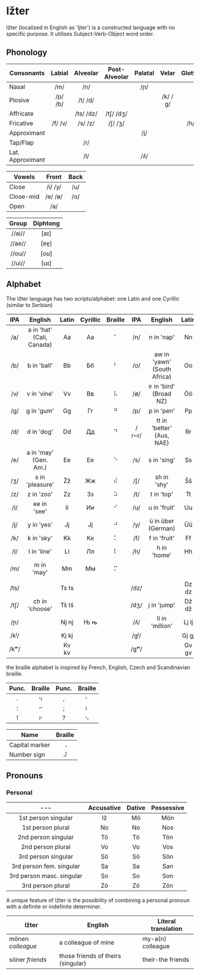 # Ižter

Ižter (localized in English as 'Ijter') is a constructed language with no specific purpose.
It utilises Subject-Verb-Object word order.
## Phonology

| Consonants | Labial | Alveolar | Post-Alveolar | Palatal | Velar | Glottal |
| --- |:---:|:---:|:---:|:---:|:---:|:---:|
| Nasal            | /m/     | /n/       |           | /ɲ/ |         |     |
| Plosive          | /p/ /b/ | /t/ /d/   |           |     | /k/ /ɡ/ |     |
| Affricate        |         | /ts/ /dz/ | /tʃ/ /dʒ/ |     |         |     |
| Fricative        | /f/ /v/ | /s/ /z/   | /ʃ/ /ʒ/   |     |         | /h/ |
| Approximant      |         |           |           | /j/ |         |     |
| Tap/Flap         |         | /ɾ/       |           |     |         |     |
| Lat. Approximant |         | /l/       |           | /ʎ/ |         |     |

| Vowels    | Front   | Back |
| ---       |:---:    |:---:|
| Close     | /i/ /y/ | /u/ |
| Close-mid | /e/ /ø/ | /o/ |
| Open      | /a/     |     |

| Group  | Diphtong |
|:---:   |:---: |
| //ai// | [aɪ] |
| //ae// | [ɐe̞] |
| //ou// | [oʊ] |
| //ui// | [ʊɪ] |

## Alphabet
The Ižter language has two scripts/alphabet: one Latin and one Cyrillic (similar to Serbian)

| IPA | English                   | Latin | Cyrillic | Braille | IPA | English | Latin | Cyrillic | Braille |
|:---:|:---:|:---:|:---:|:---:|:---:|:---:|:---:|:---:|:---:|
| /a/ | a in 'hat' (Cali, Canada) | Aa | Аа | ⠁ | /n/   | n in 'nap'                  | Nn | Нн | ⠝ |
| /b/ | b in 'ball'               | Bb | Бб | ⠃ | /o/   | aw in 'yawn' (South Africa) | Oo | Оо | ⠕ |
| /v/ | v in 'vine'               | Vv | Вв | ⠧ | /ø/   | ir in 'bird' (Broad NZ)     | Öö | Ӧӧ | ⠪ |
| /g/ | g in 'gum'                | Gg | Гг | ⠛ | /p/   | p in 'pen'                  | Pp | Пп | ⠏ |
| /d/ | d in 'dog'                | Dd | Дд | ⠙ | /ɾ~r/ | tt in 'better' (Aus, NAE)   | Rr | Рр | ⠗ |
| /e/ | a in 'may' (Gen. Am.)     | Ee | Ее | ⠑ | /s/   | s in 'sing'                 | Ss | Сс | ⠎ |
| /ʒ/ | s in 'pleasure'           | Žž | Жж | ⠮ | /ʃ/   | sh in 'shy'                 | Šš | Шш | ⠱ |
| /z/ | z in 'zoo'                | Zz | Зз | ⠵ | /t/   | t in 'top'                  | Tt | Тт | ⠞ |
| /i/ | ee in 'see'               | Ii | Ии | ⠊ | /u/   | u in 'fruit'                | Uu | Уу | ⠥ |
| /j/ | y in 'yes'                | Jj | Јј | ⠚ | /y/   | ü in über (German)          | Üü | Ӱӱ | ⠽ |
| /k/ | k in 'sky'                | Kk | Кк | ⠅ | /f/   | f in 'fruit'                | Ff | Фф | ⠋ |
| /l/ | l in 'line'               | Ll | Лл | ⠇ | /h/   | h in 'home'                 | Hh | Һһ | ⠓ |
| /m/ | m in 'may'                | Mm | Мм | ⠍ |       |                             |    |    |   |
|      |                |       |     |             |      |                 |       |     |     |
| /ts/ |                | Ts ts |     |             | /dz/ |                 | Dz dz |     |     |   
| /tʃ/ | ch in 'choose' | Tš tš |     |             | /dʒ/ | j in 'jump'     | Dž dž |     |     |
| /ɲ/  |                | Nj nj | Њ њ |             | /ʎ/  | ll in 'million' | Lj lj | Љ љ |     |
| /kʲ/ |                | Kj kj |     |             | /gʲ/ |                 | Gj gj |     |     |
| /kʷ/ |                | Kv kv |     |             | /gʷ/ |                 | Gv gv |     |     |

the braille alphabet is inspired by French, English, Czech and Scandinavian braille.

| Punc. | Braille | Punc. | Braille |
|:---:|:---:|:---:|:---:|
| . | ⠲ | , | ⠂ |
| : | ⠒ | ; | ⠆ |
| ! | ⠖ | ? | ⠢ |

| Name | Braille |
| --- |:---:|
| Capital marker | ⠠ |
| Number sign | ⠼ |

## Pronouns

### Personal

| --- | Accusative | Dative | Possessive |
|:---:|:---:|:---:|:---:|
| 1st person singular       | Iž | Mö | Mön |
| 1st person plural         | No | No | Nos |
| 2nd person singular       | Tö | Tö | Tön |
| 2nd person plural         | Vo | Vo | Vos |
| 3rd person singular       | Sö | Sö | Sön |
| 3rd person fem. singular  | Sa | Sa | San |
| 3rd person masc. singular | So | So | Son |
| 3rd person plural         | Zö | Zö | Zön |

A unique feature of Ižter is the possibility of combining a personal pronoun with a definite or indefinite determiner.

| Ižter | English | Literal translation |
| --- | --- | --- |
| mönen _colleague_ | a colleague of mine                | my-a(n) colleague |
| söner _friends_   | those friends of theirs (singular) | their-the friends |
